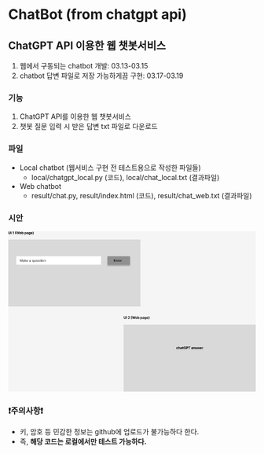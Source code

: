 # ChatBot (from chatgpt api)
## ChatGPT API 이용한 웹 챗봇서비스
1. 웹에서 구동되는 chatbot 개발: 03.13-03.15
2. chatbot 답변 파일로 저장 가능하게끔 구현: 03.17-03.19

### 기능
1. ChatGPT API를 이용한 웹 챗봇서비스
2. 챗봇 질문 입력 시 받은 답변 txt 파일로 다운로드

### 파일 
- Local chatbot (웹서비스 구현 전 테스트용으로 작성한 파일들)
   - local/chatgpt_local.py (코드), local/chat_local.txt (결과파일)
- Web chatbot
   - result/chat.py, result/index.html (코드), result/chat_web.txt (결과파일)

### 시안
![img](ChatBot.png)

### ❗주의사항❗
- 키, 암호 등 민감한 정보는 github에 업로드가 불가능하다 한다.
- 즉, <b>해당 코드는 로컬에서만 테스트 가능하다.</b>